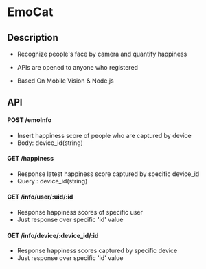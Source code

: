 # EmoCat

## Description
- Recognize people's face by camera and quantify happiness

- APIs are opened to anyone who registered

- Based On Mobile Vision & Node.js


## API

#### POST /emoInfo
- Insert happiness score of people who are captured by device
- Body: device_id(string)

#### GET /happiness
- Response latest happiness score captured by specific device_id
- Query : device_id(string)

#### GET /info/user/:uid/:id
- Response happiness scores of specific user
- Just response over specific 'id' value

#### GET /info/device/:device_id/:id
- Response happiness scores captured by specific device
- Just response over specific 'id' value


